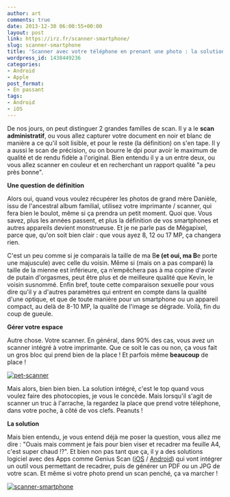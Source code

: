 ```yaml
---
author: art
comments: true
date: 2013-12-30 06:00:55+00:00
layout: post
link: https://irz.fr/scanner-smartphone/
slug: scanner-smartphone
title: 'Scanner avec votre téléphone en prenant une photo : la solution ?'
wordpress_id: 1438449236
categories:
- Android
- Apple
post_format:
- En passant
tags:
- Android
- iOS
---
```


De nos jours, on peut distinguer 2 grandes familles de scan. Il y a le **scan administratif**, ou vous allez capturer votre document en noir et blanc de manière a ce qu'il soit lisible, et pour le reste (la définition) on s'en tape. Il y a aussi le scan de précision, ou on bourre le dpi pour avoir le maximum de qualité et de rendu fidèle a l'original. Bien entendu il y a un entre deux, ou vous allez scanner en couleur et en recherchant un rapport qualité "a peu près bonne".

**Une question de définition**

Alors oui, quand vous voulez récupérer les photos de grand mère Danièle, issu de l'ancestral album familial, utilisez votre imprimante / scanner, qui fera bien le boulot, même si ça prendra un petit moment. Quoi que. Vous savez, plus les années passent, et plus la définition de vos smartphones et autres appareils devient monstrueuse. Et je ne parle pas de Mégapixel, parce que, qu'on soit bien clair : que vous ayez 8, 12 ou 17 MP, ça changera rien.

C'est un peu comme si je comparais la taille de ma B**e (et oui, ma B**e porte une majuscule) avec celle du voisin. Même si (mais on a pas comparé) la taille de la mienne est inférieure, ça n’empêchera pas à ma copine d'avoir de putain d'orgasmes, peut être plus et de meilleure qualité que Kevin, le voisin susnommé. Enfin bref, toute cette comparaison sexuelle pour vous dire qu'il y a d'autres paramètres qui entrent en compte dans la qualité d'une optique, et que de toute manière pour un smartphone ou un appareil compact, au delà de 8-10 MP, la qualité de l'image se dégrade. Voilà, fin du coup de gueule.

**Gérer votre espace**

Autre chose. Votre scanner. En général, dans 90% des cas, vous avez un scanner intégré à votre imprimante. Que ce soit le cas ou non, ça vous fait un gros bloc qui prend bien de la place ! Et parfois même **beaucoup** de place !

[![pet-scanner](https://static.irz.fr/2013/12/pet-scanner-640x436.jpg)](https://irz.fr/recherche?q=pet-scanner)

Mais alors, bien bien bien. La solution intégré, c'est le top quand vous voulez faire des photocopies, je vous le concède. Mais lorsqu'il s'agit de scanner un truc à l'arrache, la regardez la place que prend votre téléphone, dans votre poche, à côté de vos clefs. Peanuts !

**La solution**

Mais bien entendu, je vous entend déjà me poser la question, vous allez me dire : "Ouais mais comment je fais pour bien viser et recadrer ma feuille A4, c'est super chaud !?". Et bien non pas tant que ça, il y a des solutions logiciel avec des Apps comme Genius Scan ([iOS](https://itunes.apple.com/fr/app/genius-scan/id377672876) / [Android](https://play.google.com/store/apps/details?id=com.thegrizzlylabs.geniusscan.free)) qui vont intégrer un outil vous permettant de recadrer, puis de générer un PDF ou un JPG de votre scan. Et même si votre photo prend un scan penché, ça va marcher !


[![scanner-smartphone](https://static.irz.fr/2013/12/scanner-smartphone1.png)](https://irz.fr/recherche?q=scanner-smartphone-2)
